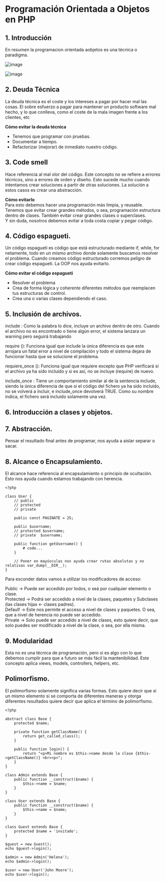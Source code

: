 # Programación Orientada a Objetos en PHP

## 1. Introducción

En resumen la programacion orientada aobjetos es una técnica o paradigma.  

![image](https://user-images.githubusercontent.com/31891276/127934972-062ced44-60d6-444d-9740-823e656bb545.png)

![image](https://user-images.githubusercontent.com/31891276/127935063-ba054bd4-f7e8-459d-8276-43724976aedc.png)

## 2. Deuda Técnica  

La deuda técnica es el coste y los intereses a pagar por hacer mal las cosas. El sobre esfuerzo a pagar para mantener un producto software mal hecho, y lo que conlleva, como el coste de la mala imagen frente a los clientes, etc  

**Cómo evitar la deuda técnica**  
- Tenemos que programar con pruebas.  
- Documentar a tiempo.  
- Refactorizar (mejorar) de inmediato nuestro código.  

## 3.  Code smell

Hace referencia al mal olor del código. Este concepto no se refiere a errores técnicos, sino a errores de orden y diseño. Esto sucede mucho cuando intentamos crear soluciones a partir de otras soluciones.
La solución a estos casos es crear una abstracción.

**Cómo evitarlo**  
Para esto debemos hacer una programación más limpia, y reusable. Tenemos que evitar crear grandes métodos, o sea, programación estructura dentro de clases. También evitar crear grandes clases o superclases.  
Y sin duda, nosotros debemos evitar a toda costa copiar y pegar código.  

## 4.  Código espagueti.

Un código espagueti es código que está estructurado mediante if, while, for netamente, todo en un mismo archivo donde solamente buscamos resolver el problema. Cuando creamos código estructurado corremos peligro de crear código espagueti. La OOP nos ayuda evitarlo.  

**Cómo evitar el código espagueti**  
- Resolver el problema  
- Crea de forma lógica y coherente diferentes métodos que reemplacen tus estructuras de control.  
- Crea una o varias clases dependiendo el caso.  

## 5. Inclusión de archivos. 

include : Como la palabra lo dice, incluye un archivo dentro de otro. Cuando el archivo no es encontrado o tiene algún error, el sistema lanzara un warning pero seguirá trabajando  

require (): Funciona igual que include la única diferencia es que este arrojara un fatal error a nivel de compilación y todo el sistema dejara de funcionar hasta que se solucione el problema.  
  
requiere_once (): Funciona igual que requiere excepto que PHP verificará si el archivo ya ha sido incluido y si es así, no se incluye (require) de nuevo.  

include_once : Tiene un comportamiento similar al de la sentencia include, siendo la única diferencia de que si el código del fichero ya ha sido incluido, no se volverá a incluir, e include_once devolverá TRUE. Como su nombre indica, el fichero será incluido solamente una vez.  

## 6. Introducción a clases y objetos.
  
## 7. Abstracción.
Pensar el resultado final antes de programar, nos ayuda a aislar separar o sacar.
  
## 8. Alcance o Encapsulamiento.
  
El alcance hace referencia al encapsulamiento o principio de ocultación. Esto nos ayuda cuando estamos trabajando con herencia.

    <?php

    class User {
        // public
        // protected
        // private

        public const PAGINATE = 25;

        public $username;
        // protected $username;
        // private  $username;

        public function getUsername() {
            # code...
        }

        // Poner en mayúsculas nos ayuda crear rutas absolutas y no relativas var_dump(__DIR__);
    }

Para esconder datos vamos a utilizar los modificadores de acceso:  

Public → Puede ser accedido por todos, o seá por cualquier elemento o clase.  
Protected → Podrá ser accedido a nivel de la clases, paquetes y Subclases (las clases hijas ← clases padres).  
Defaulf → Este nos permite el acceso a nivel de clases y paquetes. O sea, que a nivel de herencia no puede ser accedido.  
Private → Solo puede ser accedido a nivel de clases, esto quiere decir, que solo puedes ser modificado a nivel de la clase, o sea, por ella misma.  

## 9. Modularidad

Esta no es una técnica de programación, pero si es algo con lo que debemos cumplir para que a futuro se más fácil la mantenibilidad. Este concepto aplica views, models, controllers, helpers, etc.

## Polimorfismo.

El polimorfismo solamente significa varias formas. Esto quiere decir que si un mismo elemento si se comporta de diferentes maneras y otorga diferentes resultados quiere decir que aplica el término de polimorfismo.

    <?php

    abstract class Base {
        protected $name;

        private function getClassName() {
            return get_called_class();
        }

        public function login() {
            return "<p>Mi nombre es $this->name desde la clase {$this->getClassName()} <br><p>";
        }
    }

    class Admin extends Base {
        public function __construct($name) {
            $this->name = $name;
        }
    }

    class User extends Base {
        public function __construct($name) {
            $this->name = $name;
        }
    }

    class Guest extends Base {
        protected $name = 'invitado';
    }

    $guest = new Guest();
    echo $guest->login();

    $admin = new Admin('Helena');
    echo $admin->login();

    $user = new User('John Moore');
    echo $user->login();

